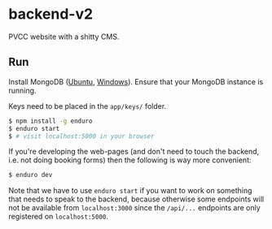 # backend-v2

PVCC website with a shitty CMS.

## Run

Install MongoDB ([Ubuntu](https://docs.mongodb.com/manual/tutorial/install-mongodb-on-ubuntu/), [Windows](https://docs.mongodb.com/manual/tutorial/install-mongodb-on-windows/)).
Ensure that your MongoDB instance is running.

Keys need to be placed in the `app/keys/` folder.

```sh
$ npm install -g enduro
$ enduro start
$ # visit localhost:5000 in your browser
```

If you're developing the web-pages (and don't need to touch the backend,
i.e. not doing booking forms) then the following is way more convenient:

```sh
$ enduro dev
```

Note that we have to use `enduro start` if you want to work on something
that needs to speak to the backend, because otherwise some endpoints will
not be available from `localhost:3000` since the `/api/...` endpoints are
only registered on `localhost:5000`.
